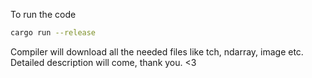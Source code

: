 To run the code

```bash
cargo run --release
```

Compiler will download all the needed files like tch, ndarray, image etc.
Detailed description will come, thank you. <3
